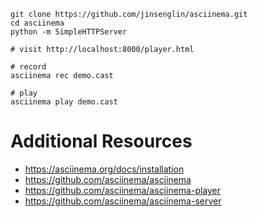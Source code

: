 ```
git clone https://github.com/jinsenglin/asciinema.git
cd asciinema
python -m SimpleHTTPServer

# visit http://localhost:8000/player.html
```

```
# record
asciinema rec demo.cast

# play
asciinema play demo.cast
```

# Additional Resources

* https://asciinema.org/docs/installation
* https://github.com/asciinema/asciinema
* https://github.com/asciinema/asciinema-player
* https://github.com/asciinema/asciinema-server
